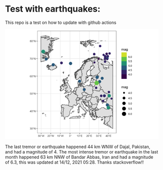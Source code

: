 <!-- README.md is generated from README.Rmd. Please edit that file -->

Test with earthquakes:
======================

This repo is a test on how to update with github actions

![](man/figures/README-unnamed-chunk-2-1.png)

The last tremor or earthquake happened 44 km WNW of Dajal, Pakistan, and
had a magnitude of 4. The most intense tremor or earthquake in the last
month happened 63 km NNW of Bandar Abbas, Iran and had a magnitude of
6.3, this was updated at 14/12, 2021 05:28. Thanks stackoverflow!!
